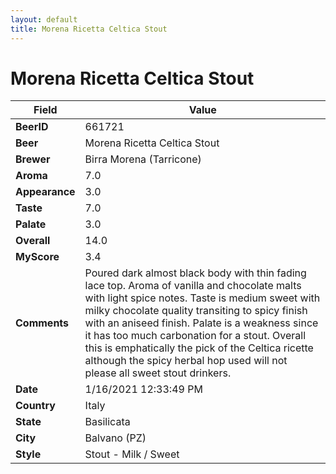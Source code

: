 ```yaml
---
layout: default
title: Morena Ricetta Celtica Stout
---
```


# Morena Ricetta Celtica Stout

| Field         | Value     |
|---------------|-----------|
| **BeerID** | 661721 |
| **Beer** | Morena Ricetta Celtica Stout |
| **Brewer** | Birra Morena (Tarricone) |
| **Aroma** | 7.0 |
| **Appearance** | 3.0 |
| **Taste** | 7.0 |
| **Palate** | 3.0 |
| **Overall** | 14.0 |
| **MyScore** | 3.4 |
| **Comments** | Poured dark almost black body with thin fading lace top. Aroma of vanilla and chocolate malts with light spice notes. Taste is medium sweet with milky chocolate quality transiting to spicy finish with an aniseed finish. Palate is a weakness since it has too much carbonation for a stout. Overall this is emphatically the pick of the Celtica ricette although the spicy herbal hop used will not please all sweet stout drinkers. |
| **Date** | 1/16/2021 12:33:49 PM |
| **Country** | Italy |
| **State** | Basilicata |
| **City** | Balvano &#40;PZ&#41; |
| **Style** | Stout - Milk / Sweet |
